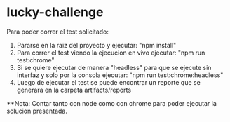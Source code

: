 # lucky-challenge

Para poder correr el test solicitado:

1. Pararse en la raiz del proyecto y ejecutar: "npm install"
2. Para correr el test viendo la ejecucion en vivo ejecutar: "npm run test:chrome"
2. Si se quiere ejecutar de manera "headless" para que se ejecute sin interfaz y solo por la consola ejecutar: "npm run test:chrome:headless"
4. Luego de ejecutar el test se puede encontrar un reporte que se generara en la carpeta artifacts/reports

**Nota: Contar tanto con node como con chrome para poder ejecutar la solucion presentada.